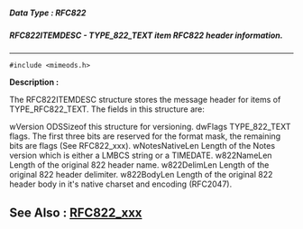 ##### Data Type : RFC822
##### RFC822ITEMDESC - TYPE_822_TEXT item RFC822 header information.
---
```
#include <mimeods.h>
```
**Description :**

The RFC822ITEMDESC structure stores the message header for items of 
TYPE_RFC822_TEXT.  The fields in this structure are:

wVersion  ODSSizeof this structure for versioning.
dwFlags  TYPE_822_TEXT flags.  The first three bits are reserved for the format 
mask, the remaining bits are flags (See RFC822_xxx). 
wNotesNativeLen Length of the Notes version which is either a LMBCS string or a 
TIMEDATE.
w822NameLen Length of the original 822 header name.
w822DelimLen Length of the original 822 header delimiter.
w822BodyLen Length of the original 822 header body in it's native charset and 
encoding (RFC2047).


**See Also :**
[RFC822_xxx](/reference/Symb/RFC822_xxx)
---
